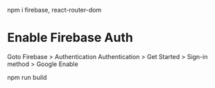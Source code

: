 npm i firebase, react-router-dom

# Enable Firebase Auth
Goto Firebase > Authentication
Authentication > Get Started > Sign-in method > 
Google Enable



npm run build
